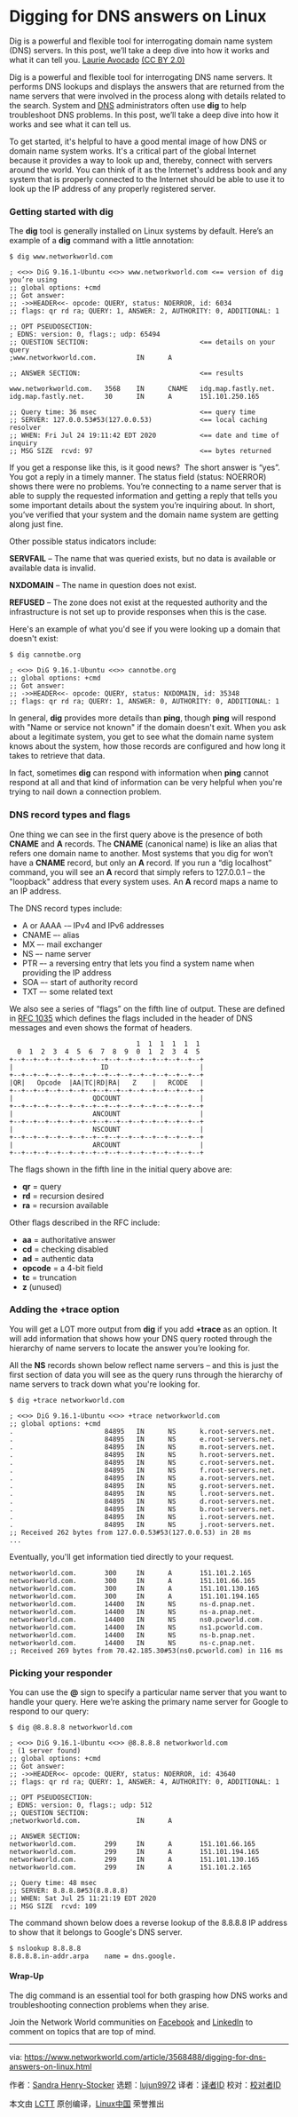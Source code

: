 [#]: collector: (lujun9972)
[#]: translator: ( )
[#]: reviewer: ( )
[#]: publisher: ( )
[#]: url: ( )
[#]: subject: (Digging for DNS answers on Linux)
[#]: via: (https://www.networkworld.com/article/3568488/digging-for-dns-answers-on-linux.html)
[#]: author: (Sandra Henry-Stocker https://www.networkworld.com/author/Sandra-Henry_Stocker/)

Digging for DNS answers on Linux
======
Dig is a powerful and flexible tool for interrogating domain name system (DNS) servers. In this post, we’ll take a deep dive into how it works and what it can tell you.
[Laurie Avocado][1] [(CC BY 2.0)][2]

Dig is a powerful and flexible tool for interrogating DNS name servers. It performs DNS lookups and displays the answers that are returned from the name servers that were involved in the process along with details related to the search. System and [DNS][3] administrators often use **dig** to help troubleshoot DNS problems. In this post, we’ll take a deep dive into how it works and see what it can tell us.

To get started, it's helpful to have a good mental image of how DNS or domain name system works. It's a critical part of the global Internet because it provides a way to look up and, thereby, connect with servers around the world. You can think of it as the Internet's address book and any system that is properly connected to the Internet should be able to use it to look up the IP address of any properly registered server.

### Getting started with dig

The **dig** tool is generally installed on Linux systems by default. Here’s an example of a **dig** command with a little annotation:

```
$ dig www.networkworld.com

; <<>> DiG 9.16.1-Ubuntu <<>> www.networkworld.com <== version of dig you’re using
;; global options: +cmd
;; Got answer:
;; ->>HEADER<<- opcode: QUERY, status: NOERROR, id: 6034
;; flags: qr rd ra; QUERY: 1, ANSWER: 2, AUTHORITY: 0, ADDITIONAL: 1

;; OPT PSEUDOSECTION:
; EDNS: version: 0, flags:; udp: 65494
;; QUESTION SECTION:                            <== details on your query
;www.networkworld.com.          IN      A

;; ANSWER SECTION:                              <== results

www.networkworld.com.   3568    IN      CNAME   idg.map.fastly.net.
idg.map.fastly.net.     30      IN      A       151.101.250.165

;; Query time: 36 msec                          <== query time
;; SERVER: 127.0.0.53#53(127.0.0.53)            <== local caching resolver
;; WHEN: Fri Jul 24 19:11:42 EDT 2020           <== date and time of inquiry
;; MSG SIZE  rcvd: 97                           <== bytes returned
```

If you get a response like this, is it good news?  The short answer is “yes”. You got a reply in a timely manner. The status field (status: NOERROR) shows there were no problems. You’re connecting to a name server that is able to supply the requested information and getting a reply that tells you some important details about the system you’re inquiring about. In short, you’ve verified that your system and the domain name system are getting along just fine.

Other possible status indicators include:

**SERVFAIL** – The name that was queried exists, but no data is available or available data is invalid.

**NXDOMAIN** – The name in question does not exist.

**REFUSED** – The zone does not exist at the requested authority and the infrastructure is not set up to provide responses when this is the case.

Here's an example of what you'd see if you were looking up a domain that doesn't exist:

```
$ dig cannotbe.org

; <<>> DiG 9.16.1-Ubuntu <<>> cannotbe.org
;; global options: +cmd
;; Got answer:
;; ->>HEADER<<- opcode: QUERY, status: NXDOMAIN, id: 35348
;; flags: qr rd ra; QUERY: 1, ANSWER: 0, AUTHORITY: 0, ADDITIONAL: 1
```

In general, **dig** provides more details than **ping**, though **ping** will respond with "Name or service not known" if the domain doesn't exit. When you ask about a legitimate system, you get to see what the domain name system knows about the system, how those records are configured and how long it takes to retrieve that data.

In fact, sometimes **dig** can respond with information when **ping** cannot respond at all and that kind of information can be very helpful when you're trying to nail down a connection problem.

### DNS record types and flags

One thing we can see in the first query above is the presence of both **CNAME** and **A** records. The **CNAME** (canonical name) is like an alias that refers one domain name to another. Most systems that you dig for won’t have a **CNAME** record, but only an **A** record. If you run a “dig localhost” command, you will see an **A** record that simply refers to 127.0.0.1 – the "loopback" address that every system uses. An **A** record maps a name to an IP address.

The DNS record types include:

  * A or AAAA -– IPv4 and IPv6 addresses
  * CNAME –- alias
  * MX –- mail exchanger
  * NS –- name server
  * PTR –- a reversing entry that lets you find a system name when providing the IP address
  * SOA –- start of authority record
  * TXT –- some related text



We also see a series of “flags” on the fifth line of output. These are defined in [RFC 1035][4] which defines the flags included in the header of DNS messages and even shows the format of headers.

```
                                1  1  1  1  1  1
  0  1  2  3  4  5  6  7  8  9  0  1  2  3  4  5
+--+--+--+--+--+--+--+--+--+--+--+--+--+--+--+--+
|                      ID                       |
+--+--+--+--+--+--+--+--+--+--+--+--+--+--+--+--+
|QR|   Opcode  |AA|TC|RD|RA|   Z    |   RCODE   |
+--+--+--+--+--+--+--+--+--+--+--+--+--+--+--+--+
|                    QDCOUNT                    |
+--+--+--+--+--+--+--+--+--+--+--+--+--+--+--+--+
|                    ANCOUNT                    |
+--+--+--+--+--+--+--+--+--+--+--+--+--+--+--+--+
|                    NSCOUNT                    |
+--+--+--+--+--+--+--+--+--+--+--+--+--+--+--+--+
|                    ARCOUNT                    |
+--+--+--+--+--+--+--+--+--+--+--+--+--+--+--+--+
```

The flags shown in the fifth line in the initial query above are:

  * **qr** = query
  * **rd** = recursion desired
  * **ra** = recursion available



Other flags described in the RFC include:

  * **aa** = authoritative answer
  * **cd** = checking disabled
  * **ad** = authentic data
  * **opcode** = a 4-bit field
  * **tc** = truncation
  * **z** (unused)



### Adding the +trace option

You will get a LOT more output from **dig** if you add **+trace** as an option. It will add information that shows how your DNS query rooted through the hierarchy of name servers to locate the answer you’re looking for.

All the **NS** records shown below reflect name servers – and this is just the first section of data you will see as the query runs through the hierarchy of name servers to track down what you're looking for. 

```
$ dig +trace networkworld.com

; <<>> DiG 9.16.1-Ubuntu <<>> +trace networkworld.com
;; global options: +cmd
.                       84895   IN      NS      k.root-servers.net.
.                       84895   IN      NS      e.root-servers.net.
.                       84895   IN      NS      m.root-servers.net.
.                       84895   IN      NS      h.root-servers.net.
.                       84895   IN      NS      c.root-servers.net.
.                       84895   IN      NS      f.root-servers.net.
.                       84895   IN      NS      a.root-servers.net.
.                       84895   IN      NS      g.root-servers.net.
.                       84895   IN      NS      l.root-servers.net.
.                       84895   IN      NS      d.root-servers.net.
.                       84895   IN      NS      b.root-servers.net.
.                       84895   IN      NS      i.root-servers.net.
.                       84895   IN      NS      j.root-servers.net.
;; Received 262 bytes from 127.0.0.53#53(127.0.0.53) in 28 ms
...
```

Eventually, you'll get information tied directly to your request.

```
networkworld.com.       300     IN      A       151.101.2.165
networkworld.com.       300     IN      A       151.101.66.165
networkworld.com.       300     IN      A       151.101.130.165
networkworld.com.       300     IN      A       151.101.194.165
networkworld.com.       14400   IN      NS      ns-d.pnap.net.
networkworld.com.       14400   IN      NS      ns-a.pnap.net.
networkworld.com.       14400   IN      NS      ns0.pcworld.com.
networkworld.com.       14400   IN      NS      ns1.pcworld.com.
networkworld.com.       14400   IN      NS      ns-b.pnap.net.
networkworld.com.       14400   IN      NS      ns-c.pnap.net.
;; Received 269 bytes from 70.42.185.30#53(ns0.pcworld.com) in 116 ms
```

### Picking your responder

You can use the **@** sign to specify a particular name server that you want to handle your query. Here we’re asking the primary name server for Google to respond to our query:

```
$ dig @8.8.8.8 networkworld.com

; <<>> DiG 9.16.1-Ubuntu <<>> @8.8.8.8 networkworld.com
; (1 server found)
;; global options: +cmd
;; Got answer:
;; ->>HEADER<<- opcode: QUERY, status: NOERROR, id: 43640
;; flags: qr rd ra; QUERY: 1, ANSWER: 4, AUTHORITY: 0, ADDITIONAL: 1

;; OPT PSEUDOSECTION:
; EDNS: version: 0, flags:; udp: 512
;; QUESTION SECTION:
;networkworld.com.              IN      A

;; ANSWER SECTION:
networkworld.com.       299     IN      A       151.101.66.165
networkworld.com.       299     IN      A       151.101.194.165
networkworld.com.       299     IN      A       151.101.130.165
networkworld.com.       299     IN      A       151.101.2.165

;; Query time: 48 msec
;; SERVER: 8.8.8.8#53(8.8.8.8)
;; WHEN: Sat Jul 25 11:21:19 EDT 2020
;; MSG SIZE  rcvd: 109
```

The command shown below does a reverse lookup of the 8.8.8.8 IP address to show that it belongs to Google's DNS server.

```
$ nslookup 8.8.8.8
8.8.8.8.in-addr.arpa    name = dns.google.
```

#### Wrap-Up

The dig command is an essential tool for both grasping how DNS works and troubleshooting connection problems when they arise.

Join the Network World communities on [Facebook][5] and [LinkedIn][6] to comment on topics that are top of mind.

--------------------------------------------------------------------------------

via: https://www.networkworld.com/article/3568488/digging-for-dns-answers-on-linux.html

作者：[Sandra Henry-Stocker][a]
选题：[lujun9972][b]
译者：[译者ID](https://github.com/译者ID)
校对：[校对者ID](https://github.com/校对者ID)

本文由 [LCTT](https://github.com/LCTT/TranslateProject) 原创编译，[Linux中国](https://linux.cn/) 荣誉推出

[a]: https://www.networkworld.com/author/Sandra-Henry_Stocker/
[b]: https://github.com/lujun9972
[1]: https://www.flickr.com/photos/auntylaurie/15997799384
[2]: https://creativecommons.org/licenses/by/2.0/legalcode
[3]: https://www.networkworld.com/article/3268449/what-is-dns-and-how-does-it-work.html
[4]: https://tools.ietf.org/html/rfc1035
[5]: https://www.facebook.com/NetworkWorld/
[6]: https://www.linkedin.com/company/network-world
